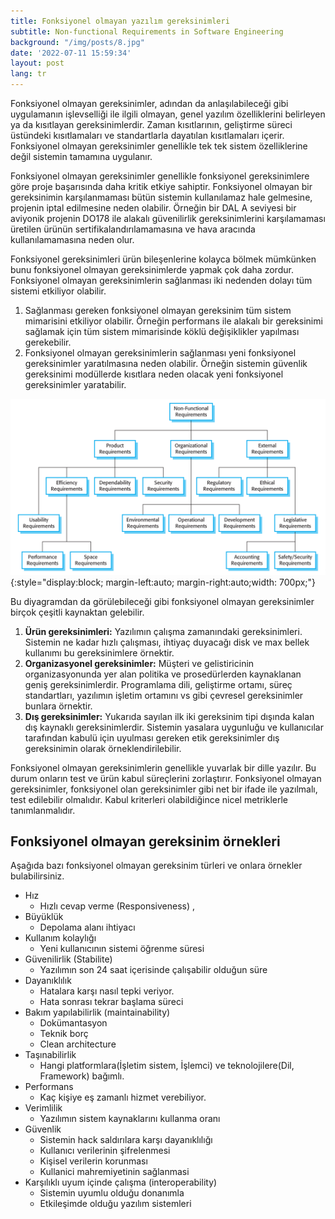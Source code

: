 ```yaml
---
title: Fonksiyonel olmayan yazılım gereksinimleri
subtitle: Non-functional Requirements in Software Engineering
background: "/img/posts/8.jpg"
date: '2022-07-11 15:59:34'
layout: post
lang: tr
---
```


Fonksiyonel olmayan gereksinimler, adından da anlaşılabileceği gibi uygulamanın işlevselliği ile ilgili olmayan, genel yazılım özelliklerini belirleyen ya da kısıtlayan gereksinimlerdir. Zaman kısıtlarının, geliştirme süreci üstündeki kısıtlamaları ve standartlarla dayatılan kısıtlamaları içerir. Fonksiyonel olmayan gereksinimler genellikle tek tek sistem özelliklerine değil sistemin tamamına uygulanır.
 
Fonksiyonel olmayan gereksinimler genellikle fonksiyonel gereksinimlere göre proje başarısında daha kritik etkiye sahiptir. Fonksiyonel olmayan bir gereksinimin karşılanmaması bütün sistemin kullanılamaz hale gelmesine, projenin iptal edilmesine neden olabilir. Örneğin bir DAL A seviyesi bir aviyonik projenin DO178 ile alakalı güvenilirlik gereksinimlerini karşılamaması üretilen ürünün sertifikalandırılamamasına ve hava aracında kullanılamamasına neden olur.

Fonksiyonel gereksinimleri ürün bileşenlerine kolayca bölmek mümkünken bunu fonksiyonel olmayan gereksinimlerde yapmak çok daha zordur. Fonksiyonel olmayan gereksinimlerin sağlanması iki nedenden dolayı tüm sistemi etkiliyor olabilir.
 
 1. Sağlanması gereken fonksiyonel olmayan gereksinim tüm sistem mimarisini etkiliyor olabilir. Örneğin performans ile alakalı bir gereksinimi sağlamak için tüm sistem mimarisinde köklü değişiklikler yapılması gerekebilir.
 2. Fonksiyonel olmayan gereksinimlerin sağlanması yeni fonksiyonel gereksinimler yaratılmasına neden olabilir. Örneğin sistemin güvenlik gereksinimi modüllerde kısıtlara neden olacak yeni fonksiyonel gereksinimler yaratabilir.
 
![Fonksiyonel olmayan gereksinimler](/img/posts/non-functional-reqs.png){:style="display:block; margin-left:auto; margin-right:auto;width: 700px;"}
 
Bu diyagramdan da görülebileceği gibi fonksiyonel olmayan gereksinimler birçok çeşitli kaynaktan gelebilir.
 
1. **Ürün gereksinimleri:** Yazılımın çalışma zamanındaki gereksinimleri. Sistemin ne kadar hızlı çalışması, ihtiyaç duyacağı disk ve max bellek kullanımı bu gereksinimlere örnektir.
2. **Organizasyonel gereksinimler:** Müşteri ve gelistiricinin organizasyonunda yer alan politika ve prosedürlerden kaynaklanan geniş gereksinimlerdir. Programlama dili, geliştirme ortamı, süreç standartları, yazılımın işletim ortamını vs gibi çevresel gereksinimler bunlara örnektir.
3. **Dış gereksinimler:** Yukarıda sayılan ilk iki gereksinim tipi dışında kalan dış kaynaklı gereksinimlerdir. Sistemin yasalara uygunluğu ve kullanıcılar tarafından kabulü için uyulması gereken etik gereksinimler dış gereksinimin olarak örneklendirilebilir.
 
Fonksiyonel olmayan gereksinimlerin genellikle yuvarlak bir dille yazılır. Bu durum onların test ve ürün kabul süreçlerini zorlaştırır. Fonksiyonel olmayan gereksinimler, fonksiyonel olan gereksinimler gibi net bir ifade ile yazılmalı, test edilebilir olmalıdır. Kabul kriterleri olabildiğince nicel metriklerle tanımlanmalıdır.

## Fonksiyonel olmayan gereksinim örnekleri
 
 Aşağıda bazı fonksiyonel olmayan gereksinim türleri ve onlara örnekler bulabilirsiniz.
 
- Hız
  -  Hızlı cevap verme (Responsiveness) ,
- Büyüklük 
  - Depolama alanı ihtiyacı
- Kullanım kolaylığı
  - Yeni kullanıcının sistemi öğrenme süresi
- Güvenilirlik (Stabilite)
  - Yazılımın son 24 saat içerisinde çalışabilir olduğun süre
- Dayanıklılık
  - Hatalara karşı nasıl tepki veriyor.
  - Hata sonrası tekrar başlama süreci
- Bakım yapılabilirlik (maintainability)
  - Dokümantasyon
  - Teknik borç
  - Clean architecture
- Taşınabilirlik
  - Hangi platformlara(İşletim sistem, İşlemci) ve teknolojilere(Dil, Framework) bağımlı.
- Performans
  - Kaç kişiye eş zamanlı hizmet verebiliyor.
- Verimlilik
  - Yazılımın sistem kaynaklarını kullanma oranı
- Güvenlik
  - Sistemin hack saldırılara karşı dayanıklılığı
  - Kullanıcı verilerinin şifrelenmesi
  - Kişisel verilerin korunması
  - Kullanici mahremiyetinin sağlanmasi
- Karşılıklı uyum içinde çalışma (interoperability)
  - Sistemin uyumlu olduğu donanımla
  - Etkileşimde olduğu yazılım sistemleri
